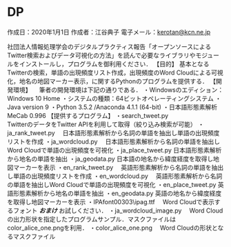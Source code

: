 # DP
作成日：2020年1月1日
作成者：江谷典子
電子メール：kerotan@kcn.ne.jp

社団法人情報処理学会のデジタルプラクティス報告「オープンソースによるTwitter検索およびデータ可視化の方法」を読んで必要なライブラリやモジュールをインストールし，プログラムを御利用ください．
【目的】
基本となるTwitterの検索，単語の出現頻度リスト作成，出現頻度のWord Cloudによる可視化，地名の地図マーカー表示，に関するPythonのプログラムを提供する．
【開発環境】
　筆者の開発環境は下記の通りである．
・Windowsのエディション：Windows 10 Home
・システムの種類：64ビットオペレーティングシステム
・Java version 9
・Python 3.5.2 /Anaconda 4.1.1 (64-bit)
・日本語形態素解析MeCab 0.996
【提供するプログラム】
・search_tweet.py	
TwitterのデータをTwitter APIを利用して取得（絞り込み検索が可能）
・ja_rank_tweet.py
　日本語形態素解析から名詞の単語を抽出し単語の出現頻度リストを作成
・ja_wordcloud.py
　日本語形態素解析から名詞の単語を抽出しWord Cloudで単語の出現頻度を可視化
・ja_place_tweet.py
日本語形態素解析から地名の単語を抽出
・ja_geodata.py
日本語の地名から緯度経度を取得し地図マーカーを表示
・en_rank_tweet.py
　英語形態素解析から名詞の単語を抽出し単語の出現頻度リストを作成
・en_wordcloud.py
　英語形態素解析から名詞の単語を抽出しWord Cloudで単語の出現頻度を可視化
・en_place_tweet.py
英語形態素解析から地名の単語を抽出
・en_geodata.py
英語の地名から緯度経度を取得し地図マーカーを表示
・IPAfont00303\ipag.ttf
　Word Cloudで表示するフォント
***おまけ***
お試しください．
・ja_wordcloud_image.py
　Word Cloudの出力形状を指定したプログラムサンプル．マスクファイルはcolor_alice_one.pngを利用．
・color_alice_one.png
　Word Cloudの形状となるマスクファイル
